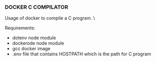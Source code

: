 ### DOCKER C COMPILATOR

Usage of docker to compile a C program. \

Requirements:
* dotenv node module
* dockerode node module
* gcc docker image
* .env file that contains HOSTPATH which is the path for C program

